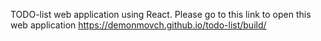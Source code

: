 TODO-list web application using React. Please go to this link to open this web application https://demonmovch.github.io/todo-list/build/
